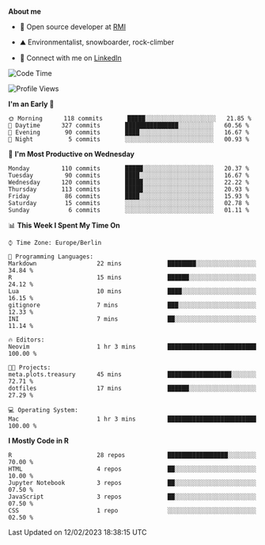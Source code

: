 **About me**

- 💼 Open source developer at [RMI](https://rmi.org/)

- ⛰️ Environmentalist, snowboarder, rock-climber

- 📱 Connect with me on [LinkedIn](https://www.linkedin.com/in/jackson-hoffart/)
 
<!--START_SECTION:waka-->
![Code Time](http://img.shields.io/badge/Code%20Time-32%20hrs%2030%20mins-blue)

![Profile Views](http://img.shields.io/badge/Profile%20Views-0-blue)

**I'm an Early 🐤** 

```text
🌞 Morning      118 commits       █████░░░░░░░░░░░░░░░░░░░░   21.85 % 
🌆 Daytime      327 commits       ███████████████░░░░░░░░░░   60.56 % 
🌃 Evening       90 commits       ████░░░░░░░░░░░░░░░░░░░░░   16.67 % 
🌙 Night          5 commits       ░░░░░░░░░░░░░░░░░░░░░░░░░   00.93 % 

```
📅 **I'm Most Productive on Wednesday** 

```text
Monday         110 commits       █████░░░░░░░░░░░░░░░░░░░░   20.37 % 
Tuesday         90 commits       ████░░░░░░░░░░░░░░░░░░░░░   16.67 % 
Wednesday      120 commits       █████░░░░░░░░░░░░░░░░░░░░   22.22 % 
Thursday       113 commits       █████░░░░░░░░░░░░░░░░░░░░   20.93 % 
Friday          86 commits       ████░░░░░░░░░░░░░░░░░░░░░   15.93 % 
Saturday        15 commits       ░░░░░░░░░░░░░░░░░░░░░░░░░   02.78 % 
Sunday           6 commits       ░░░░░░░░░░░░░░░░░░░░░░░░░   01.11 % 

```


📊 **This Week I Spent My Time On** 

```text
⌚︎ Time Zone: Europe/Berlin

💬 Programming Languages: 
Markdown                 22 mins             ████████░░░░░░░░░░░░░░░░░   34.84 % 
R                        15 mins             ██████░░░░░░░░░░░░░░░░░░░   24.12 % 
Lua                      10 mins             ████░░░░░░░░░░░░░░░░░░░░░   16.15 % 
gitignore                7 mins              ███░░░░░░░░░░░░░░░░░░░░░░   12.33 % 
INI                      7 mins              ██░░░░░░░░░░░░░░░░░░░░░░░   11.14 % 

🔥 Editors: 
Neovim                   1 hr 3 mins         █████████████████████████   100.00 % 

🐱‍💻 Projects: 
meta.plots.treasury      45 mins             ██████████████████░░░░░░░   72.71 % 
dotfiles                 17 mins             ██████░░░░░░░░░░░░░░░░░░░   27.29 % 

💻 Operating System: 
Mac                      1 hr 3 mins         █████████████████████████   100.00 % 

```

**I Mostly Code in R** 

```text
R                        28 repos            █████████████████░░░░░░░░   70.00 % 
HTML                     4 repos             ██░░░░░░░░░░░░░░░░░░░░░░░   10.00 % 
Jupyter Notebook         3 repos             ██░░░░░░░░░░░░░░░░░░░░░░░   07.50 % 
JavaScript               3 repos             ██░░░░░░░░░░░░░░░░░░░░░░░   07.50 % 
CSS                      1 repo              ░░░░░░░░░░░░░░░░░░░░░░░░░   02.50 % 

```



 Last Updated on 12/02/2023 18:38:15 UTC
<!--END_SECTION:waka-->
